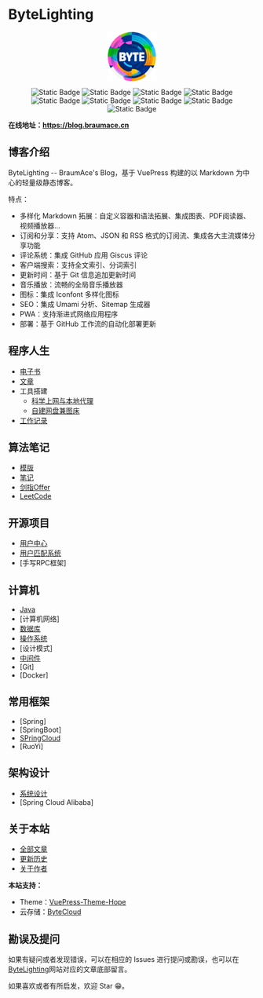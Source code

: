 # ByteLighting

<p align="center">
	<img src="./doc/ByteLighting.png" alt="" style="zoom:50%; width:200px; height:auto;" align="center" />
</p>
<p align="center">
    <img alt="Static Badge" src="https://img.shields.io/badge/license-MIT-green">
    <img alt="Static Badge" src="https://img.shields.io/badge/Vue-3.4.35-%232980b9">
    <img alt="Static Badge" src="https://img.shields.io/badge/VuePress-2.0.0--rc.14-%232980b9">
    <img alt="Static Badge" src="https://img.shields.io/badge/VuePress--Theme--Hope-2.0.0--rc.52-%232980b9">
    <img alt="Static Badge" src="https://img.shields.io/badge/VuePress--Plugin--Search--Pro-2.0.0--rc.52-%232980b9">
    <img alt="Static Badge" src="https://img.shields.io/badge/%40VuePress-2.0.0--rc.39-%232980b9">
    <img alt="Static Badge" src="https://img.shields.io/badge/Aplayer-1.10.1-%232980b9">
    <img alt="Static Badge" src="https://img.shields.io/badge/Axios-1.7.3-%232980b9">
    <img alt="Static Badge" src="https://img.shields.io/badge/Katex-0.16.11-%232980b9">
</p>

**在线地址：https://blog.braumace.cn**

## 博客介绍

ByteLighting -- BraumAce's Blog，基于 VuePress 构建的以 Markdown 为中心的轻量级静态博客。

特点：
- 多样化 Markdown 拓展：自定义容器和语法拓展、集成图表、PDF阅读器、视频播放器...
- 订阅和分享：支持 Atom、JSON 和 RSS 格式的订阅流、集成各大主流媒体分享功能
- 评论系统：集成 GitHub 应用 Giscus 评论
- 客户端搜索：支持全文索引、分词索引
- 更新时间：基于 Git 信息追加更新时间
- 音乐播放：流畅的全局音乐播放器
- 图标：集成 Iconfont 多样化图标
- SEO：集成 Umami 分析、Sitemap 生成器
- PWA：支持渐进式网络应用程序
- 部署：基于 GitHub 工作流的自动化部署更新

## 程序人生

- [电子书](https://blog.braumace.cn/ByteLighting/program/book/%E7%94%B5%E5%AD%90%E4%B9%A6.html)
- [文章](https://blog.braumace.cn/ByteLighting/program/article/%E9%98%85%E8%AF%BB%E5%8E%86%E5%8F%B2.html)
- 工具搭建
  - [科学上网与本地代理](https://blog.braumace.cn/ByteLighting/program/tool-build/%E7%A7%91%E5%AD%A6%E4%B8%8A%E7%BD%91%E4%B8%8E%E6%9C%AC%E5%9C%B0%E4%BB%A3%E7%90%86.html)
  - [自建网盘兼图床](https://blog.braumace.cn/ByteLighting/program/tool-build/%E8%87%AA%E5%BB%BA%E7%BD%91%E7%9B%98%E5%85%BC%E5%9B%BE%E5%BA%8A.html)
- [工作记录](https://blog.braumace.cn/ByteLighting/program/sundry/work-note/)

## 算法笔记

- [模版](https://blog.braumace.cn/ByteLighting/algorithm/template/)
- [笔记](https://blog.braumace.cn/ByteLighting/algorithm/note/)
- [剑指Offer](https://blog.braumace.cn/ByteLighting/algorithm/for-offer/)
- [LeetCode](https://blog.braumace.cn/ByteLighting/algorithm/leetcode/)

## 开源项目

- [用户中心](https://blog.braumace.cn/ByteLighting/open-source-project/user-center/)
- [用户匹配系统](https://blog.braumace.cn/ByteLighting/open-source-project/user-match/)
- [手写RPC框架]

## 计算机

- [Java](https://blog.braumace.cn/ByteLighting/computer/language/java/)
- [计算机网络]
- [数据库](https://blog.braumace.cn/ByteLighting/computer/database/)
- [操作系统](https://blog.braumace.cn/ByteLighting/computer/operating-system/)
- [设计模式]
- [中间件](https://blog.braumace.cn/ByteLighting/computer/middleware/)
- [Git]
- [Docker]

## 常用框架

- [Spring]
- [SpringBoot]
- [SPringCloud](https://blog.braumace.cn/ByteLighting/framework/spring-cloud/)
- [RuoYi]

## 架构设计

- [系统设计](https://blog.braumace.cn/ByteLighting/architecture/system-design/)
- [Spring Cloud Alibaba]

## 关于本站

- [全部文章](https://blog.braumace.cn/ByteLighting/article/)
- [更新历史](https://blog.braumace.cn/ByteLighting/timeline/)
- [关于作者](https://blog.braumace.cn/ByteLighting/intro.html)

**本站支持：**
- Theme：[VuePress-Theme-Hope](https://theme-hope.vuejs.press/)
- 云存储：[ByteCloud](https://cloud.braumace.cn/)

## 勘误及提问

如果有疑问或者发现错误，可以在相应的 Issues 进行提问或勘误，也可以在 [ByteLighting](https://blog.braumace.cn)网站对应的文章底部留言。

如果喜欢或者有所启发，欢迎 Star 😁。

